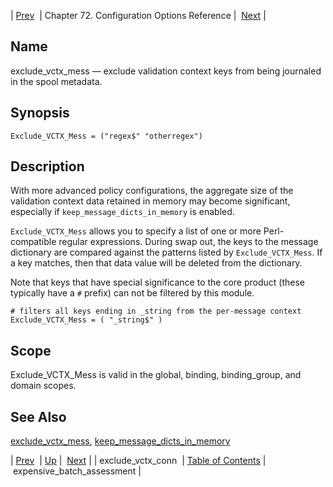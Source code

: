 | [Prev](conf.ref.exclude_vctx_conn)  | Chapter 72. Configuration Options Reference |  [Next](conf.ref.expensive_batch_assessment) |

<a name="conf.ref.exclude_vctx_mess"></a>
## Name

exclude_vctx_mess — exclude validation context keys from being journaled in the spool metadata.

## Synopsis

`Exclude_VCTX_Mess = ("regex$" "otherregex")`

<a name="idp24663408"></a>
## Description

With more advanced policy configurations, the aggregate size of the validation context data retained in memory may become significant, especially if `keep_message_dicts_in_memory` is enabled.

`Exclude_VCTX_Mess` allows you to specify a list of one or more Perl-compatible regular expressions. During swap out, the keys to the message dictionary are compared against the patterns listed by `Exclude_VCTX_Mess`. If a key matches, then that data value will be deleted from the dictionary.

Note that keys that have special significance to the core product (these typically have a `#` prefix) can not be filtered by this module.

```
# filters all keys ending in _string from the per-message context
Exclude_VCTX_Mess = ( "_string$" )
```
<a name="idp24669568"></a>
## Scope

Exclude_VCTX_Mess is valid in the global, binding, binding_group, and domain scopes.

<a name="idp24671440"></a>
## See Also

[exclude_vctx_mess](conf.ref.exclude_vctx_mess "exclude_vctx_mess"), [keep_message_dicts_in_memory](conf.ref.keep_message_dicts_in_memory "keep_message_dicts_in_memory")

| [Prev](conf.ref.exclude_vctx_conn)  | [Up](config.options.ref) |  [Next](conf.ref.expensive_batch_assessment) |
| exclude_vctx_conn  | [Table of Contents](index) |  expensive_batch_assessment |


